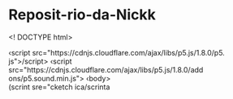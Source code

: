 # Reposit-rio-da-Nickk
<! DOCTYPE html> <html lang="en">
<head>
‹script src="https://cdnjs.cloudflare.com/ajax/libs/p5.js/1.8.0/p5.
js">/script>
‹script
src="https://cdnjs.cloudflare.com/ajax/libs/p5.js/1.8.0/add
ons/p5.sound.min.js"></script>
<link rel="stylesheet" type="text/css".
href="style.css">
<meta charset="utf-8" />
</head>
‹body>
<main>
</main>
(scrint sre="cketch ica/scrinta
